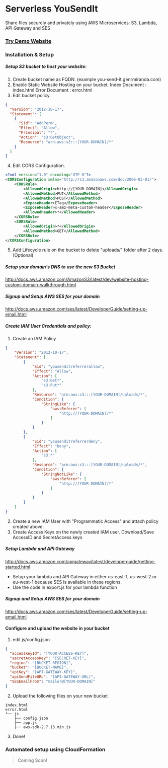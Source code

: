 # Serverless YouSendIt

Share files securely and privately using AWS Microservices: S3, Lambda, API Gateway and SES
### [Try Demo Website](http://you-send-it.genrmiranda.com/)
### 
### Installation & Setup
##### Setup S3 bucket to host your website:
1. Create bucket name as FQDN. (example you-send-it.genrmiranda.com)
2. Enable Static Website Hosting on your bucket.
    Index Document : index.html
    Error Document : error.html
3. Edit bucket policy.
```json
{
  "Version": "2012-10-17",
  "Statement": [
    {
      "Sid": "AddPerm",
      "Effect": "Allow",
      "Principal": "*",
      "Action": "s3:GetObject",
      "Resource": "arn:aws:s3:::[YOUR-DOMAIN]/*"
    }
  ]
}
```
4. Edit CORS Configuration.
```xml
<?xml version="1.0" encoding="UTF-8"?>
<CORSConfiguration xmlns="http://s3.amazonaws.com/doc/2006-03-01/">
    <CORSRule>
        <AllowedOrigin>http://[YOUR-DOMAIN]</AllowedOrigin>
        <AllowedMethod>PUT</AllowedMethod>
        <AllowedMethod>POST</AllowedMethod>
        <ExposeHeader>ETag</ExposeHeader>
        <ExposeHeader>x-amz-meta-custom-header</ExposeHeader>
        <AllowedHeader>*</AllowedHeader>
    </CORSRule>
    <CORSRule>
        <AllowedOrigin>*</AllowedOrigin>
        <AllowedMethod>GET</AllowedMethod>
    </CORSRule>
</CORSConfiguration>
```
5. Add Lifecycle rule on the bucket to delete "uploads/" folder after 2 days. (Optional)

##### Setup your domain's DNS to use the new S3 Bucket
http://docs.aws.amazon.com/AmazonS3/latest/dev/website-hosting-custom-domain-walkthrough.html 

##### Signup and Setup AWS SES for your domain
http://docs.aws.amazon.com/ses/latest/DeveloperGuide/setting-up-email.html

##### Create IAM User Credentials and policy:
1. Create an IAM Policy
```json
{
    "Version": "2012-10-17",
    "Statement": [
        {
            "Sid": "yousenditreferrerallow",
            "Effect": "Allow",
            "Action": [
                "s3:Get*",
                "s3:Put*"
            ],
            "Resource": "arn:aws:s3:::[YOUR-DOMAIN]/uploads/*",
            "Condition": {
                "StringLike": {
                    "aws:Referer": [
                        "http://[YOUR-DOMAIN]/*"
                    ]
                }
            }
        },
        {
            "Sid": "yousenditreferrerdeny",
            "Effect": "Deny",
            "Action": [
                "s3:*"
            ],
            "Resource": "arn:aws:s3:::[YOUR-DOMAIN]/uploads/*",
            "Condition": {
                "StringNotLike": {
                    "aws:Referer": [
                        "http://[YOUR-DOMAIN]/*"
                    ]
                }
            }
        }
    ]
}
```
2. Create a new IAM User with "Programmatic Access" and attach policy created above.
3. Create Access Keys on the newly created IAM user. Download/Save AccessID and SecretAccess keys

##### Setup Lambda and API Gateway
 http://docs.aws.amazon.com/apigateway/latest/developerguide/getting-started.html
 * Setup your lambda and API Gateway in either us-east-1, us-west-2 or eu-west-1 because SES is available in these regions.
 * Use the code in export.js for your lambda function
 
##### Signup and Setup AWS SES for your domain
http://docs.aws.amazon.com/ses/latest/DeveloperGuide/setting-up-email.html

#### Configure and upload the website in your bucket 
1. edit js/config.json
```json
{
  "accessKeyId": "[YOUR-ACCESS-KEY]", 
  "secretAccessKey": "[SECRET-KEY]",
  "region": "[BUCKET-REGION]",
  "bucket": "[BUCKET-NAME]",
  "apiKey": "[API-GATEWAY-KEY]",
  "apiSendFileURL": "[API-GATEWAY-URL]",
  "SESEmailFrom": "mailer@[YOUR-DOMAIN]"
}
```
2. Upload the following files on your new bucket
```
index.html
error.html
└── js
    ├── config.json
    ├── app.js
    ├── aws-sdk-2.7.13.min.js   
```
3. Done!
 ### Automated setup using CloudFormation
 > Coming Soon!




